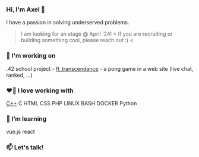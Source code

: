 ### Hi, I'm Axel 👋

I have a passion in solving underserved problems.

> I am looking for an stage @ April '24! <
> If you are recruiting or building something cool, please reach out :) <

### 🔭 I'm working on

  .42 school project - [ft_transcendance](https://github.com/axelvag?tab=repositories) - a pong game in a web site (live chat, ranked, ...)

### ❤️‍🔥 I love working with

[C++](https://upload.wikimedia.org/wikipedia/commons/thumb/1/18/ISO_C%2B%2B_Logo.svg/1822px-ISO_C%2B%2B_Logo.svg.png) C HTML CSS PHP LINUX BASH DOCKER Python

### 🌱 I’m learning

vue.js react

### 📫 Let's talk!

